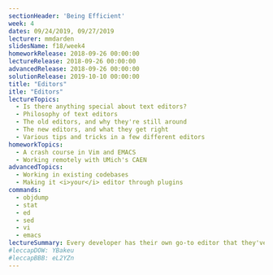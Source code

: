 ```yaml
---
sectionHeader: 'Being Efficient'
week: 4
dates: 09/24/2019, 09/27/2019
lecturer: mmdarden
slidesName: f18/week4
homeworkRelease: 2018-09-26 00:00:00
lectureRelease: 2018-09-26 00:00:00
advancedRelease: 2018-09-26 00:00:00
solutionRelease: 2019-10-10 00:00:00
title: "Editors"
itle: "Editors"
lectureTopics:
  - Is there anything special about text editors?
  - Philosophy of text editors
  - The old editors, and why they're still around
  - The new editors, and what they get right
  - Various tips and tricks in a few different editors
homeworkTopics:
  - A crash course in Vim and EMACS
  - Working remotely with UMich's CAEN
advancedTopics:
  - Working in existing codebases
  - Making it <i>your</i> editor through plugins
commands:
  - objdump
  - stat
  - ed
  - sed
  - vi
  - emacs
lectureSummary: Every developer has their own go-to editor that they've configured and are familiar with (try talking to each of the staff - it may cause quite a debate). It doesn't necessarily matter what you use as long as you're comfortable with it, though it is definitely beneficial to know <i>at least</i> one Terminal-Based Text Editor.
#leccapDOW: YBakeu
#leccapBBB: eL2YZn
---
```

